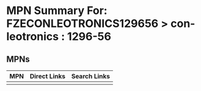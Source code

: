 



# MPN Summary For: FZECONLEOTRONICS129656 > con-leotronics : 1296-56

## MPNs
  

|MPN|Direct Links|Search Links|
| :--- | :--- | :--- |
||||
